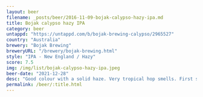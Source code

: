 ```yaml
---
layout: beer
filename: _posts/beer/2016-11-09-bojak-calypso-hazy-ipa.md
title: Bojak calypso hazy IPA
category: beer
untappd: "https://untappd.com/b/bojak-brewing-calypso/2965527"
country: "Australia"
brewery: "Bojak Brewing"
breweryURL: "/brewery/bojak-brewing.html"
style: "IPA - New England / Hazy"
score: 7.5
img: /img/list/bojak-calypso-hazy-ipa.jpeg
beer-date: "2021-12-28"
desc: "Good colour with a solid haze. Very tropical hop smells. First sips from the bottom of the can had a bit of hop burn but the rest was smooth. It’s not amazing but hits the mark"
permalink: /beer/:title.html
---
```

